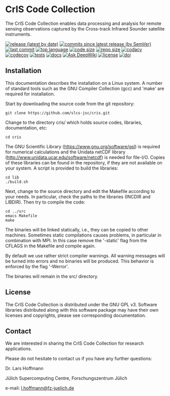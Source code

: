 # CrIS Code Collection

The CrIS Code Collection enables data processing and analysis for
remote sensing observations captured by the Cross-track Infrared
Sounder satellite instruments.

[![release (latest by date)](https://img.shields.io/github/v/release/slcs-jsc/cris)](https://github.com/slcs-jsc/cris/releases)
[![commits since latest release (by SemVer)](https://img.shields.io/github/commits-since/slcs-jsc/cris/latest)](https://github.com/slcs-jsc/cris/commits/master)
[![last commit](https://img.shields.io/github/last-commit/slcs-jsc/cris.svg)](https://github.com/slcs-jsc/cris/commits/master)
[![top language](https://img.shields.io/github/languages/top/slcs-jsc/cris.svg)](https://github.com/slcs-jsc/cris/tree/master/src)
[![code size](https://img.shields.io/github/languages/code-size/slcs-jsc/cris.svg)](https://github.com/slcs-jsc/cris/tree/master/src)
[![repo size](https://img.shields.io/github/repo-size/slcs-jsc/cris.svg)](https://github.com/slcs-jsc/cris/tree/master/src)
[![codacy](https://api.codacy.com/project/badge/Grade/a9de7b2239f843b884d2a4eb583726c9)](https://app.codacy.com/gh/slcs-jsc/cris?utm_source=github.com&utm_medium=referral&utm_content=slcs-jsc/cris&utm_campaign=Badge_Grade_Settings)
[![codecov](https://codecov.io/gh/slcs-jsc/cris/branch/master/graph/badge.svg?token=4X6IEHWUBJ)](https://codecov.io/gh/slcs-jsc/cris)
[![tests](https://img.shields.io/github/actions/workflow/status/slcs-jsc/cris/tests.yml?branch=master&label=tests)](https://github.com/slcs-jsc/cris/actions)
[![docs](https://img.shields.io/github/actions/workflow/status/slcs-jsc/cris/docs.yml?branch=master&label=docs)](https://slcs-jsc.github.io/cris)
[![Ask DeepWiki](https://deepwiki.com/badge.svg)](https://deepwiki.com/slcs-jsc/cris)
[![license](https://img.shields.io/github/license/slcs-jsc/cris.svg)](https://github.com/slcs-jsc/cris/blob/master/COPYING)
[![doi](https://zenodo.org/badge/DOI/10.5281/zenodo.14790896.svg)](https://doi.org/10.5281/zenodo.14790896)

## Installation

This documentation describes the installation on a Linux system.  A
number of standard tools such as the GNU Compiler Collection (gcc) and
'make' are required for installation.

Start by downloading the source code from the git repository:

    git clone https://github.com/slcs-jsc/cris.git

Change to the directory cris/ which holds source codes,
libraries, documentation, etc:

    cd cris

The GNU Scientific Library (<https://www.gnu.org/software/gsl>) is
required for numerical calculations and the Unidata netCDF library
(<http://www.unidata.ucar.edu/software/netcdf>) is needed for
file-I/O.  Copies of these libraries can be found in the repository,
if they are not available on your system. A script is provided to
build the libraries:

    cd lib
    ./build.sh

Next, change to the source directory and edit the Makefile according
to your needs. In particular, check the paths to the libraries (INCDIR
and LIBDIR). Then try to compile the code:

    cd ../src
    emacs Makefile
    make

The binaries will be linked statically, i.e., they can be copied to
other machines. Sometimes static compilations causes problems, in
particular in combination with MPI. In this case remove the '-static'
flag from the CFLAGS in the Makefile and compile again.

By default we use rather strict compiler warnings.  All warning
messages will be turned into errors and no binaries will be
produced. This behavior is enforced by the flag '-Werror'.

The binaries will remain in the src/ directory.

## License

The CrIS Code Collection is distributed under the GNU GPL v3.
Software libraries distributed along with this software package may
have their own licenses and copyrights, please see corresponding
documentation.

## Contact

We are interested in sharing the CrIS Code Collection for research applications.

Please do not hesitate to contact us if you have any further questions:

Dr. Lars Hoffmann

Jülich Supercomputing Centre, Forschungszentrum Jülich

e-mail: <l.hoffmann@fz-juelich.de>
